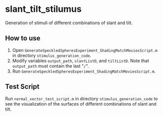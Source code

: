 slant_tilt_stilumus
===================

Generation of stimuli of different combinations of slant and tilt.

## How to use

1. Open `GenerateSpeckledSpheresExperiment_ShadingMatchMoviesScript.m` in directory `stimulus_generation_code`.
2. Modify variables `output_path`, `slantListD`, and `tiltListD`. Note that `output_path` must contain the last "`/`".
3. Run `GenerateSpeckledSpheresExperiment_ShadingMatchMoviesScript.m`.

## Test Script

Run `normal_vector_test_script.m` in directory `stimulus_generation_code` to see the visualization of the surfaces of different combinations of slant and tilt.